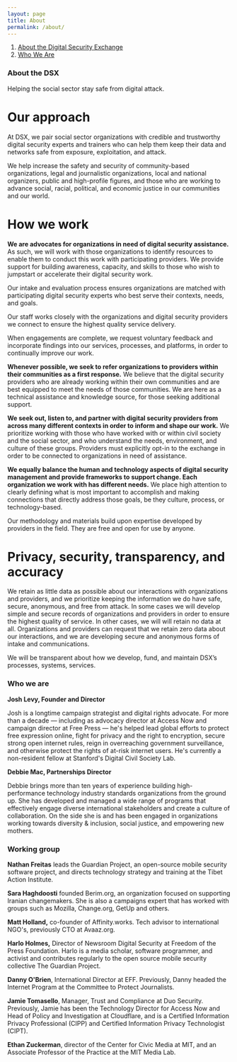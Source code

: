 ```yaml
---
layout: page
title: About
permalink: /about/
---
```


1. <a href="#about">About the Digital Security Exchange</a>
2. <a href="#who">Who We Are</a>

### <a name="about"><strong>About the DSX</strong></a>

Helping the social sector stay safe from digital attack.    

# **Our approach**

At DSX, we pair social sector organizations with credible and trustworthy digital security experts and trainers who can help them keep their data and networks safe from exposure, exploitation, and attack.

We help increase the safety and security of community-based organizations, legal and journalistic organizations, local and national organizers, public and high-profile figures, and those who are working to advance social, racial, political, and economic justice in our communities and our world.

# **How we work**                        	 

**We are advocates for organizations in need of digital security assistance.** As such, we will work with those organizations to identify resources to enable them to conduct this work with participating providers. We provide support for building awareness, capacity, and skills to those who wish to jumpstart or accelerate their digital security work.

Our intake and evaluation process ensures organizations are matched with participating digital security experts who best serve their contexts, needs, and goals.

Our staff works closely with the organizations and digital security providers we connect to ensure the highest quality service delivery.

When engagements are complete, we request voluntary feedback and incorporate findings into our services, processes, and platforms, in order to continually improve our work.

**Whenever possible, we seek to refer organizations to providers within their communities as a first response.** We believe that the digital security providers who are already working within their own communities and are best equipped to meet the needs of those communities. We are here as a technical assistance and knowledge source, for those seeking additional support.

**We seek out, listen to, and partner with digital security providers from across many different contexts in order to inform and shape our work.** We prioritize working with those who have worked with or within civil society and the social sector, and who understand the needs, environment, and culture of these groups. Providers must explicitly opt-in to the exchange in order to be connected to organizations in need of assistance.

**We equally balance the human and technology aspects of digital security management and provide frameworks to support change. Each organization we work with has different needs.** We place high attention to clearly defining what is most important to accomplish and making connections that directly address those goals, be they culture, process, or technology-based.

Our methodology and materials build upon expertise developed by providers in the field. They are free and open for use by anyone.  

# **Privacy, security, transparency, and accuracy**
We retain as little data as possible about our interactions with organizations and providers, and we prioritize keeping the information we do have safe, secure, anonymous, and free from attack. In some cases we will develop simple and secure records of organizations and providers in order to ensure the highest quality of service. In other cases, we will will retain no data at all. Organizations and providers can request that we retain zero data about our interactions, and we are developing secure and anonymous forms of intake and communications.  

We will be transparent about how we develop, fund, and maintain DSX’s processes, systems, services.


### <a name="who"><strong>Who we are</strong></a>

**Josh Levy, Founder and Director**

Josh is a longtime campaign strategist and digital rights advocate. For more than a decade — including as advocacy director at Access Now and campaign director at Free Press — he's helped lead global efforts to protect free expression online, fight for privacy and the right to encryption, secure strong open internet rules, reign in overreaching government surveillance, and otherwise protect the rights of at-risk internet users. He's currently a non-resident fellow at Stanford's Digital Civil Society Lab.

**Debbie Mac, Partnerships Director**

Debbie brings more than ten years of experience building high-performance technology industry standards organizations from the ground up. She has developed and managed a wide range of programs that effectively engage diverse international stakeholders and create a culture of collaboration. On the side she is and has been engaged in organizations working towards diversity & inclusion, social justice, and empowering new mothers.

### Working group

**Nathan Freitas** leads the Guardian Project, an open-source mobile security software project, and directs technology strategy and training at the Tibet Action Institute.

**Sara Haghdoosti** founded Berim.org, an organization focused on supporting Iranian changemakers. She is also a campaigns expert that has worked with groups such as Mozilla, Change.org, GetUp and others.

**Matt Holland,** co-founder of Affinity.works. Tech advisor to international NGO's, previously CTO at Avaaz.org.

**Harlo Holmes,** Director of Newsroom Digital Security at Freedom of the Press Foundation. Harlo is a media scholar, software programmer, and activist and contributes regularly to the open source mobile security collective The Guardian Project.

**Danny O'Brien**, International Director at EFF. Previously, Danny headed the Internet Program at the Committee to Protect Journalists.  

**Jamie Tomasello**, Manager, Trust and Compliance at Duo Security. Previously, Jamie has been the Technology Director for Access Now and Head of Policy and Investigation at Cloudflare, and is a Certified Information Privacy Professional (CIPP) and Certified Information Privacy Technologist (CIPT).

**Ethan Zuckerman**, director of the Center for Civic Media at MIT, and an Associate Professor of the Practice at the MIT Media Lab.
